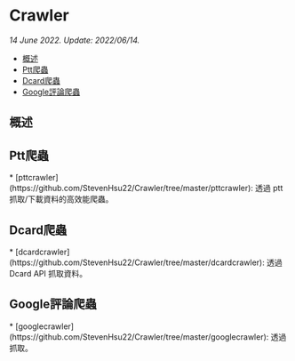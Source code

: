 # Crawler 

*14 June 2022. Update: 2022/06/14.*

* [概述](#overview)
* [Ptt爬蟲](#pttcrawler)
* [Dcard爬蟲](#dcardcrawler)
* [Google評論爬蟲](#googlecrawler)


<h2 id="overview">概述</h2>

<h2 id="pttcrawler">Ptt爬蟲</h2>
* [pttcrawler](https://github.com/StevenHsu22/Crawler/tree/master/pttcrawler): 透過 ptt 抓取/下載資料的高效能爬蟲。

<h2 id="dcardcrawler">Dcard爬蟲</h2>
* [dcardcrawler](https://github.com/StevenHsu22/Crawler/tree/master/dcardcrawler): 透過 Dcard API 抓取資料。

<h2 id="googlecrawler">Google評論爬蟲</h2>
* [googlecrawler](https://github.com/StevenHsu22/Crawler/tree/master/googlecrawler): 透過抓取。
